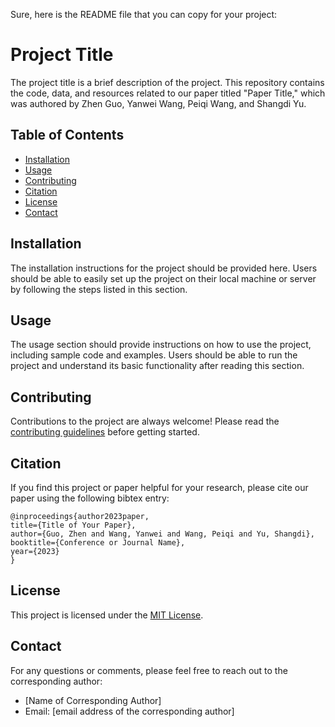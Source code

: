 Sure, here is the README file that you can copy for your project:

# Project Title

The project title is a brief description of the project. This repository contains the code, data, and resources related to our paper titled "Paper Title," which was authored by Zhen Guo, Yanwei Wang, Peiqi Wang, and Shangdi Yu.

## Table of Contents

* [Installation](#installation)
* [Usage](#usage)
* [Contributing](#contributing)
* [Citation](#citation)
* [License](#license)
* [Contact](#contact)

## Installation

The installation instructions for the project should be provided here. Users should be able to easily set up the project on their local machine or server by following the steps listed in this section.

## Usage

The usage section should provide instructions on how to use the project, including sample code and examples. Users should be able to run the project and understand its basic functionality after reading this section.

## Contributing

Contributions to the project are always welcome! Please read the [contributing guidelines](CONTRIBUTING.md) before getting started.

## Citation

If you find this project or paper helpful for your research, please cite our paper using the following bibtex entry:

```
@inproceedings{author2023paper,
title={Title of Your Paper},
author={Guo, Zhen and Wang, Yanwei and Wang, Peiqi and Yu, Shangdi},
booktitle={Conference or Journal Name},
year={2023}
}
```

## License

This project is licensed under the [MIT License](LICENSE).

## Contact

For any questions or comments, please feel free to reach out to the corresponding author:

* [Name of Corresponding Author]
* Email: [email address of the corresponding author]
